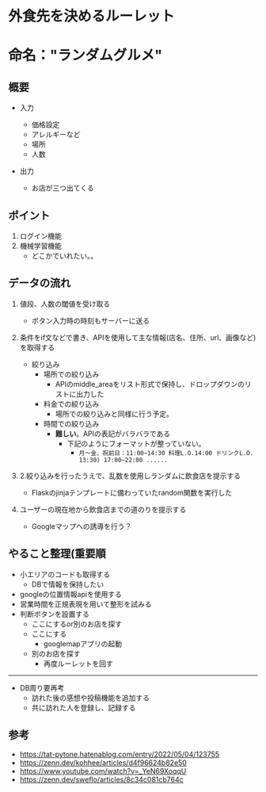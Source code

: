 # 外食先を決めるルーレット

# 命名："ランダムグルメ"

## 概要

- 入力
    - 価格設定
    - アレルギーなど
    - 場所
    - 人数

- 出力
    - お店が三つ出てくる

## ポイント
1. ログイン機能
2. 機械学習機能
    - どこかでいれたい。。
    

## データの流れ
1. 値段、人数の閾値を受け取る
    - ボタン入力時の時刻もサーバーに送る
2. 条件をif文などで書き、APIを使用して主な情報(店名、住所、url、画像など)を取得する
    - 絞り込み
        - 場所での絞り込み
            - APIのmiddle_areaをリスト形式で保持し、ドロップダウンのリストに出力した
        - 料金での絞り込み
            - 場所での絞り込みと同様に行う予定。
        - 時間での絞り込み
            - **難しい**。APIの表記がバラバラである
                - 下記のようにフォーマットが整っていない。
                    - `月～金、祝前日：11:00~14:30 料理L.O.14:00 ドリンクL.O. 13:30) 17:00~22:00 ......`
        
3. 2.絞り込みを行ったうえで、乱数を使用しランダムに飲食店を提示する
    - Flaskのjinjaテンプレートに備わっていたrandom関数を実行した
    
4. ユーザーの現在地から飲食店までの道のりを提示する
    - Googleマップへの誘導を行う？



## やること整理(重要順

- 小エリアのコードも取得する
    - DBで情報を保持したい
- googleの位置情報apiを使用する
- 営業時間を正規表現を用いて整形を試みる
- 判断ボタンを設置する
    - ここにするor別のお店を探す
    - ここにする
        - googlemapアプリの起動
    - 別のお店を探す
        - 再度ルーレットを回す

---
- DB周り要再考
    - 訪れた後の感想や投稿機能を追加する
    - 共に訪れた人を登録し、記録する



## 参考
- https://tat-pytone.hatenablog.com/entry/2022/05/04/123755
- https://zenn.dev/kohhee/articles/d4f96624b82e50
- https://www.youtube.com/watch?v=_YeN69XoqqU
- https://zenn.dev/sweflo/articles/8c34c081cb764c
